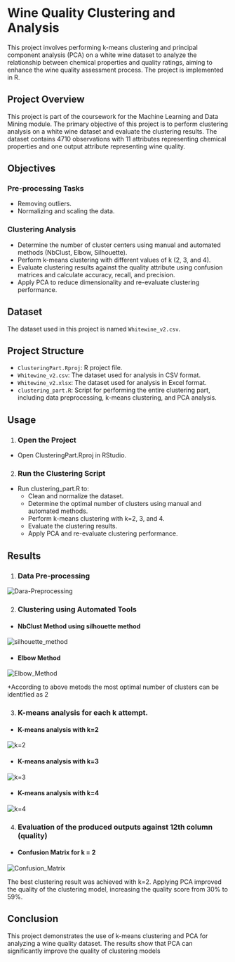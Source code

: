 # Wine Quality Clustering and Analysis

This project involves performing k-means clustering and principal component analysis (PCA) on a white wine dataset to analyze the relationship between chemical properties and quality ratings, aiming to enhance the wine quality assessment process. The project is implemented in R.

## Project Overview
This project is part of the coursework for the Machine Learning and Data Mining module. The primary objective of this project is to perform clustering analysis on a white wine dataset and evaluate the clustering results. The dataset contains 4710 observations with 11 attributes representing chemical properties and one output attribute representing wine quality.

## Objectives
### Pre-processing Tasks
+ Removing outliers.
+ Normalizing and scaling the data.

### Clustering Analysis
+ Determine the number of cluster centers using manual and automated methods (NbClust, Elbow, Silhouette).
+ Perform k-means clustering with different values of k (2, 3, and 4).
+ Evaluate clustering results against the quality attribute using confusion matrices and calculate accuracy, recall, and precision.
+ Apply PCA to reduce dimensionality and re-evaluate clustering performance.

## Dataset
The dataset used in this project is named `Whitewine_v2.csv`.

## Project Structure
+ `ClusteringPart.Rproj`: R project file.
+ `Whitewine_v2.csv`: The dataset used for analysis in CSV format.
+ `Whitewine_v2.xlsx`: The dataset used for analysis in Excel format.
+ `clustering_part.R`: Script for performing the entire clustering part, including data preprocessing, k-means clustering, and PCA analysis.

## Usage
1. ### Open the Project
+ Open ClusteringPart.Rproj in RStudio.

2. ### Run the Clustering Script
+ Run clustering_part.R to:
  + Clean and normalize the dataset.
  + Determine the optimal number of clusters using manual and automated methods.
  + Perform k-means clustering with k=2, 3, and 4.
  + Evaluate the clustering results.
  + Apply PCA and re-evaluate clustering performance.
 
## Results
1. ### Data Pre-processing
![Dara-Preprocessing](https://github.com/ChitharaKarunasekera/R-Wine-Quality-Clustering-and-Analysis/assets/78892816/22b1e538-cfcd-42b6-8efb-a0bd3920146d)

2. ### Clustering using Automated Tools
+ #### NbClust Method using silhouette method
![silhouette_method](https://github.com/ChitharaKarunasekera/R-Wine-Quality-Clustering-and-Analysis/assets/78892816/9af89ea2-3775-4e47-beb9-17e7cfa7cee4)

+ #### Elbow Method
![Elbow_Method](https://github.com/ChitharaKarunasekera/R-Wine-Quality-Clustering-and-Analysis/assets/78892816/da8bda44-a23c-4b5b-b7c2-b9109fa26588)

+According to above metods the most optimal number of clusters can be identified as 2
 
3. ### K-means analysis for each k attempt.
+ #### K-means analysis with k=2
![k=2](https://github.com/ChitharaKarunasekera/R-Wine-Quality-Clustering-and-Analysis/assets/78892816/77ce2f72-b3e1-4ab7-9906-b41c994fe7dd)

+ #### K-means analysis with k=3
![k=3](https://github.com/ChitharaKarunasekera/R-Wine-Quality-Clustering-and-Analysis/assets/78892816/cfb9c8fd-2713-4dff-a6e1-c3f56ba1fb2d)

+ #### K-means analysis with k=4
![k=4](https://github.com/ChitharaKarunasekera/R-Wine-Quality-Clustering-and-Analysis/assets/78892816/1d87903b-0bbe-4d30-9c82-fee435b38e3a)


4. ### Evaluation of the produced outputs against 12th column (quality)
+ #### Confusion Matrix for k = 2
![Confusion_Matrix](https://github.com/ChitharaKarunasekera/R-Wine-Quality-Clustering-and-Analysis/assets/78892816/725190ec-6f78-4011-824b-9d4ecdb51731)



The best clustering result was achieved with k=2. Applying PCA improved the quality of the clustering model, increasing the quality score from 30% to 59%.


## Conclusion
This project demonstrates the use of k-means clustering and PCA for analyzing a wine quality dataset. The results show that PCA can significantly improve the quality of clustering models
